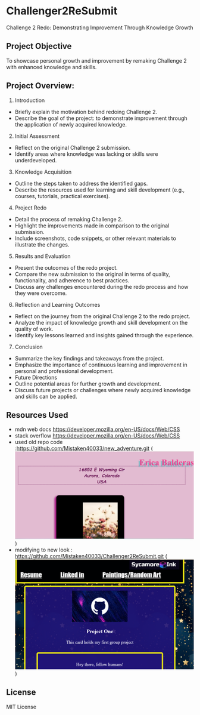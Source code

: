 # Challenger2ReSubmit
Challenge 2 Redo: Demonstrating Improvement Through Knowledge Growth

## Project Objective
To showcase personal growth and improvement by remaking Challenge 2 with enhanced knowledge and skills.

## Project Overview:

1. Introduction
- Briefly explain the motivation behind redoing Challenge 2.
- Describe the goal of the project: to demonstrate improvement through the application of newly acquired knowledge.
2. Initial Assessment
- Reflect on the original Challenge 2 submission.
- Identify areas where knowledge was lacking or skills were underdeveloped.
3. Knowledge Acquisition
- Outline the steps taken to address the identified gaps.
- Describe the resources used for learning and skill development (e.g., courses, tutorials, practical exercises).
4. Project Redo
- Detail the process of remaking Challenge 2.
- Highlight the improvements made in comparison to the original submission.
- Include screenshots, code snippets, or other relevant materials to illustrate the changes.
5. Results and Evaluation
- Present the outcomes of the redo project.
- Compare the new submission to the original in terms of quality, functionality, and adherence to best practices.
- Discuss any challenges encountered during the redo process and how they were overcome.
6. Reflection and Learning Outcomes
- Reflect on the journey from the original Challenge 2 to the redo project.
- Analyze the impact of knowledge growth and skill development on the quality of work.
- Identify key lessons learned and insights gained through the experience.
7. Conclusion
- Summarize the key findings and takeaways from the project.
- Emphasize the importance of continuous learning and improvement in personal and professional development.
- Future Directions
- Outline potential areas for further growth and development.
- Discuss future projects or challenges where newly acquired knowledge and skills can be applied.

## Resources Used
- mdn web docs https://developer.mozilla.org/en-US/docs/Web/CSS
- stack overflow https://developer.mozilla.org/en-US/docs/Web/CSS
- used old repo code :https://github.com/Mistaken40033/new_adventure.git (![alt text](image.png))
- modifying to new look : https://github.com/Mistaken40033/Challenger2ReSubmit.git (![alt text](image-1.png))

## License
MIT License